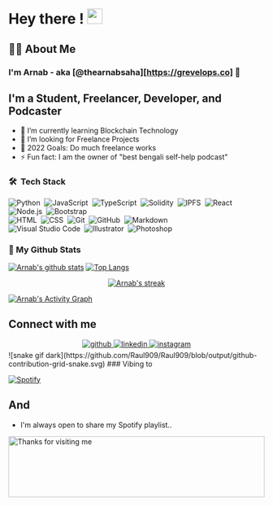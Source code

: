 # Hey there ! <img src="https://raw.githubusercontent.com/MartinHeinz/MartinHeinz/master/wave.gif" width="30px">

## 🙋‍♂️ About Me

### I'm Arnab - aka [@thearnabsaha][https://grevelops.co] 👋

## I'm a Student, Freelancer, Developer, and Podcaster

- 🌱 I’m currently learning Blockchain Technology
- 👯 I’m looking for Freelance Projects
- 🥅 2022 Goals: Do much freelance works
- ⚡ Fun fact: I am the owner of "best bengali self-help podcast"

### 🛠 &nbsp;Tech Stack

![Python](https://img.shields.io/badge/-Python-05122A?style=flat&logo=python)&nbsp;
![JavaScript](https://img.shields.io/badge/-JavaScript-05122A?style=flat&logo=javascript)&nbsp;
![TypeScript](https://img.shields.io/badge/-typescript-05122A?style=flat&logo=typescript)&nbsp;
![Solidity](https://img.shields.io/badge/-solidity-05122A?style=flat&logo=solidity)&nbsp;
![IPFS](https://img.shields.io/badge/-ipfs-05122A?style=flat&logo=ipfs)&nbsp;
![React](https://img.shields.io/badge/-React-05122A?style=flat&logo=react)&nbsp;
![Node.js](https://img.shields.io/badge/-Node.js-05122A?style=flat&logo=node.js)&nbsp;
![Bootstrap](https://img.shields.io/badge/-Bootstrap-05122A?style=flat&logo=bootstrap&logoColor=563D7C)\
![HTML](https://img.shields.io/badge/-HTML-05122A?style=flat&logo=HTML5)&nbsp;
![CSS](https://img.shields.io/badge/-CSS-05122A?style=flat&logo=CSS3&logoColor=1572B6)&nbsp;
![Git](https://img.shields.io/badge/-Git-05122A?style=flat&logo=git)&nbsp;
![GitHub](https://img.shields.io/badge/-GitHub-05122A?style=flat&logo=github)&nbsp;
![Markdown](https://img.shields.io/badge/-Markdown-05122A?style=flat&logo=markdown)\
![Visual Studio Code](https://img.shields.io/badge/-Visual%20Studio%20Code-05122A?style=flat&logo=visual-studio-code&logoColor=007ACC)&nbsp;
![Illustrator](https://img.shields.io/badge/-Illustrator-05122A?style=flat&logo=adobe-illustrator)&nbsp;
![Photoshop](https://img.shields.io/badge/-Photoshop-05122A?style=flat&logo=adobe-photoshop)&nbsp;

### 👀 My Github Stats

[![Arnab's github stats](https://github-readme-stats.vercel.app/api?username=thearnabsaha&count_private=true&show_icons=true&theme=radical)](https://github.com/thearnabsaha)
[![Top Langs](https://github-readme-stats.vercel.app/api/top-langs/?username=thearnabsaha&show_icons=true&theme=radical&layout=compact)](https://github.com/thearnabsaha)
</a>

<p align="center">
    <a href="https://github.com/thearnabsaha/github-readme-streak-stats">
        <img title="🔥 Get streak stats for your profile at git.io/streak-stats" alt="Arnab's streak" src="https://github-readme-streak-stats.herokuapp.com/?user=thearnabsaha&theme=black-ice&hide_border=true&stroke=0000&background=060A0CD0"/>
    </a>
</p>

<a href="https://github.com/thearnabsaha/github-readme-activity-graph"><img alt="Arnab's Activity Graph" src="https://activity-graph.herokuapp.com/graph?username=thearnabsaha&bg_color=0D1117&color=5BCDEC&line=5BCDEC&point=FFFFFF&hide_border=true" /></a>

## Connect with me  

<div align="center">
<a href="https://github.com/thearnabsaha" target="_blank">
<img src=https://img.shields.io/badge/github-%2324292e.svg?&style=for-the-badge&logo=github&logoColor=white alt=github style="margin-bottom: 5px;" />
</a>
<a href="https://www.linkedin.com/in/thearnabsaha/" target="_blank">
<img src=https://img.shields.io/badge/linkedin-%231E77B5.svg?&style=for-the-badge&logo=linkedin&logoColor=white alt=linkedin style="margin-bottom: 5px;" />
</a>
<a href="https://www.instagram.com/thearnabsaha/" target="_blank">
<img src=https://img.shields.io/badge/instagram-%23000000.svg?&style=for-the-badge&logo=instagram&logoColor=white alt=instagram style="margin-bottom: 5px;" />
</a>  

</div>  
![snake gif dark](https://github.com/Raul909/Raul909/blob/output/github-contribution-grid-snake.svg)
### Vibing to

[![Spotify](https://spotify-live.vercel.app/api/spotify)](https://open.spotify.com/track/0ct6r3EGTcMLPtrXHDvVjc?si=ba8f1521b5fe4bac)

## And

- I'm always open to share my Spotify playlist..<br/>

<img height="120" alt="Thanks for visiting me" width="100%" src="https://raw.githubusercontent.com/BrunnerLivio/brunnerlivio/master/images/marquee.svg" />
